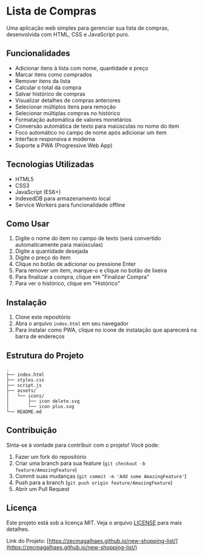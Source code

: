 # Lista de Compras

Uma aplicação web simples para gerenciar sua lista de compras, desenvolvida com HTML, CSS e JavaScript puro.

## Funcionalidades

- Adicionar itens à lista com nome, quantidade e preço
- Marcar itens como comprados
- Remover itens da lista
- Calcular o total da compra
- Salvar histórico de compras
- Visualizar detalhes de compras anteriores
- Selecionar múltiplos itens para remoção
- Selecionar múltiplas compras no histórico
- Formatação automática de valores monetários
- Conversão automática de texto para maiúsculas no nome do item
- Foco automático no campo de nome após adicionar um item
- Interface responsiva e moderna
- Suporte a PWA (Progressive Web App)

## Tecnologias Utilizadas

- HTML5
- CSS3
- JavaScript (ES6+)
- IndexedDB para armazenamento local
- Service Workers para funcionalidade offline

## Como Usar

1. Digite o nome do item no campo de texto (será convertido automaticamente para maiúsculas)
2. Digite a quantidade desejada
3. Digite o preço do item
4. Clique no botão de adicionar ou pressione Enter
5. Para remover um item, marque-o e clique no botão de lixeira
6. Para finalizar a compra, clique em "Finalizar Compra"
7. Para ver o histórico, clique em "Histórico"

## Instalação

1. Clone este repositório
2. Abra o arquivo `index.html` em seu navegador
3. Para instalar como PWA, clique no ícone de instalação que aparecerá na barra de endereços

## Estrutura do Projeto

```
.
├── index.html
├── styles.css
├── script.js
├── assets/
│   └── icons/
│       ├── icon delete.svg
│       └── icon plus.svg
└── README.md
```

## Contribuição

Sinta-se à vontade para contribuir com o projeto! Você pode:

1. Fazer um fork do repositório
2. Criar uma branch para sua feature (`git checkout -b feature/AmazingFeature`)
3. Commit suas mudanças (`git commit -m 'Add some AmazingFeature'`)
4. Push para a branch (`git push origin feature/AmazingFeature`)
5. Abrir um Pull Request

## Licença

Este projeto está sob a licença MIT. Veja o arquivo [LICENSE](LICENSE) para mais detalhes.

Link do Projeto: [https://zecmagalhaes.github.io/new-shopping-list/](https://zecmagalhaes.github.io/new-shopping-list/)
